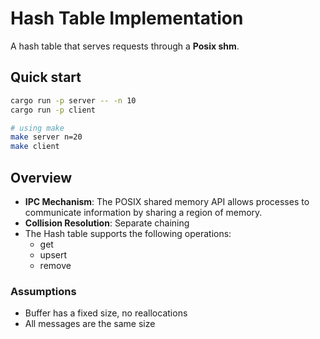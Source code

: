 # Hash Table Implementation

A hash table that serves requests through a **Posix shm**.

## Quick start

```bash
cargo run -p server -- -n 10
cargo run -p client

# using make
make server n=20
make client
```

## Overview

- **IPC Mechanism**: The POSIX shared memory API allows processes to communicate information by sharing a region of memory.
- **Collision Resolution**: Separate chaining
- The Hash table supports the following operations:
  - get
  - upsert
  - remove

### Assumptions

- Buffer has a fixed size, no reallocations
- All messages are the same size
